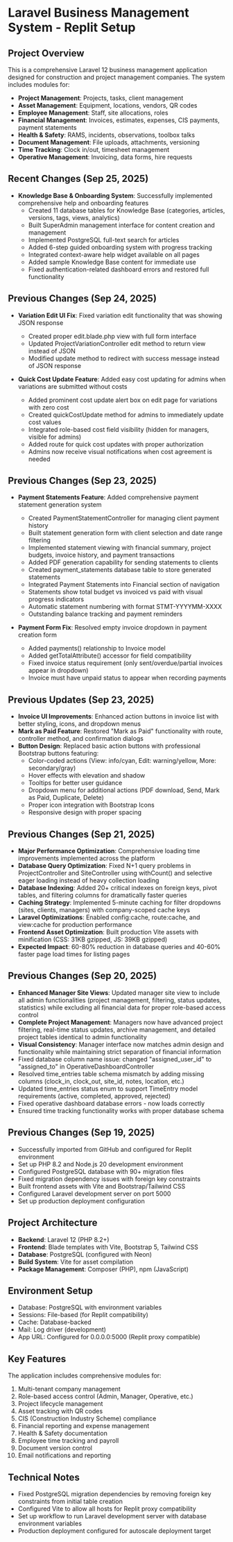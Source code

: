 # Laravel Business Management System - Replit Setup

## Project Overview
This is a comprehensive Laravel 12 business management application designed for construction and project management companies. The system includes modules for:

- **Project Management**: Projects, tasks, client management
- **Asset Management**: Equipment, locations, vendors, QR codes
- **Employee Management**: Staff, site allocations, roles
- **Financial Management**: Invoices, estimates, expenses, CIS payments, payment statements
- **Health & Safety**: RAMS, incidents, observations, toolbox talks
- **Document Management**: File uploads, attachments, versioning
- **Time Tracking**: Clock in/out, timesheet management
- **Operative Management**: Invoicing, data forms, hire requests

## Recent Changes (Sep 25, 2025)
- **Knowledge Base & Onboarding System**: Successfully implemented comprehensive help and onboarding features
  - Created 11 database tables for Knowledge Base (categories, articles, versions, tags, views, analytics)
  - Built SuperAdmin management interface for content creation and management
  - Implemented PostgreSQL full-text search for articles
  - Added 6-step guided onboarding system with progress tracking
  - Integrated context-aware help widget available on all pages
  - Added sample Knowledge Base content for immediate use
  - Fixed authentication-related dashboard errors and restored full functionality

## Previous Changes (Sep 24, 2025)
- **Variation Edit UI Fix**: Fixed variation edit functionality that was showing JSON response
  - Created proper edit.blade.php view with full form interface
  - Updated ProjectVariationController edit method to return view instead of JSON
  - Modified update method to redirect with success message instead of JSON response
  
- **Quick Cost Update Feature**: Added easy cost updating for admins when variations are submitted without costs
  - Added prominent cost update alert box on edit page for variations with zero cost
  - Created quickCostUpdate method for admins to immediately update cost values
  - Integrated role-based cost field visibility (hidden for managers, visible for admins)
  - Added route for quick cost updates with proper authorization
  - Admins now receive visual notifications when cost agreement is needed

## Previous Changes (Sep 23, 2025)
- **Payment Statements Feature**: Added comprehensive payment statement generation system
  - Created PaymentStatementController for managing client payment history
  - Built statement generation form with client selection and date range filtering
  - Implemented statement viewing with financial summary, project budgets, invoice history, and payment transactions
  - Added PDF generation capability for sending statements to clients
  - Created payment_statements database table to store generated statements
  - Integrated Payment Statements into Financial section of navigation
  - Statements show total budget vs invoiced vs paid with visual progress indicators
  - Automatic statement numbering with format STMT-YYYYMM-XXXX
  - Outstanding balance tracking and payment reminders

- **Payment Form Fix**: Resolved empty invoice dropdown in payment creation form
  - Added payments() relationship to Invoice model  
  - Added getTotalAttribute() accessor for field compatibility
  - Fixed invoice status requirement (only sent/overdue/partial invoices appear in dropdown)
  - Invoice must have unpaid status to appear when recording payments

## Previous Updates (Sep 23, 2025)
- **Invoice UI Improvements**: Enhanced action buttons in invoice list with better styling, icons, and dropdown menus
- **Mark as Paid Feature**: Restored "Mark as Paid" functionality with route, controller method, and confirmation dialogs
- **Button Design**: Replaced basic action buttons with professional Bootstrap buttons featuring:
  - Color-coded actions (View: info/cyan, Edit: warning/yellow, More: secondary/gray)
  - Hover effects with elevation and shadow
  - Tooltips for better user guidance
  - Dropdown menu for additional actions (PDF download, Send, Mark as Paid, Duplicate, Delete)
  - Proper icon integration with Bootstrap Icons
  - Responsive design with proper spacing

## Previous Changes (Sep 21, 2025)
- **Major Performance Optimization**: Comprehensive loading time improvements implemented across the platform
- **Database Query Optimization**: Fixed N+1 query problems in ProjectController and SiteController using withCount() and selective eager loading instead of heavy collection loading
- **Database Indexing**: Added 20+ critical indexes on foreign keys, pivot tables, and filtering columns for dramatically faster queries
- **Caching Strategy**: Implemented 5-minute caching for filter dropdowns (sites, clients, managers) with company-scoped cache keys
- **Laravel Optimizations**: Enabled config:cache, route:cache, and view:cache for production performance
- **Frontend Asset Optimization**: Built production Vite assets with minification (CSS: 31KB gzipped, JS: 39KB gzipped)
- **Expected Impact**: 60-80% reduction in database queries and 40-60% faster page load times for listing pages

## Previous Changes (Sep 20, 2025)
- **Enhanced Manager Site Views**: Updated manager site view to include all admin functionalities (project management, filtering, status updates, statistics) while excluding all financial data for proper role-based access control
- **Complete Project Management**: Managers now have advanced project filtering, real-time status updates, archive management, and detailed project tables identical to admin functionality
- **Visual Consistency**: Manager interface now matches admin design and functionality while maintaining strict separation of financial information
- Fixed database column name issue: changed "assigned_user_id" to "assigned_to" in OperativeDashboardController
- Resolved time_entries table schema mismatch by adding missing columns (clock_in, clock_out, site_id, notes, location, etc.)
- Updated time_entries status enum to support TimeEntry model requirements (active, completed, approved, rejected)
- Fixed operative dashboard database errors - now loads correctly
- Ensured time tracking functionality works with proper database schema

## Previous Changes (Sep 19, 2025)
- Successfully imported from GitHub and configured for Replit environment
- Set up PHP 8.2 and Node.js 20 development environment
- Configured PostgreSQL database with 90+ migration files
- Fixed migration dependency issues with foreign key constraints
- Built frontend assets with Vite and Bootstrap/Tailwind CSS
- Configured Laravel development server on port 5000
- Set up production deployment configuration

## Project Architecture
- **Backend**: Laravel 12 (PHP 8.2+)
- **Frontend**: Blade templates with Vite, Bootstrap 5, Tailwind CSS
- **Database**: PostgreSQL (configured with Neon)
- **Build System**: Vite for asset compilation
- **Package Management**: Composer (PHP), npm (JavaScript)

## Environment Setup
- Database: PostgreSQL with environment variables
- Sessions: File-based (for Replit compatibility)
- Cache: Database-backed
- Mail: Log driver (development)
- App URL: Configured for 0.0.0.0:5000 (Replit proxy compatible)

## Key Features
The application includes comprehensive modules for:
1. Multi-tenant company management
2. Role-based access control (Admin, Manager, Operative, etc.)
3. Project lifecycle management
4. Asset tracking with QR codes
5. CIS (Construction Industry Scheme) compliance
6. Financial reporting and expense management
7. Health & Safety documentation
8. Employee time tracking and payroll
9. Document version control
10. Email notifications and reporting

## Technical Notes
- Fixed PostgreSQL migration dependencies by removing foreign key constraints from initial table creation
- Configured Vite to allow all hosts for Replit proxy compatibility
- Set up workflow to run Laravel development server with database environment variables
- Production deployment configured for autoscale deployment target